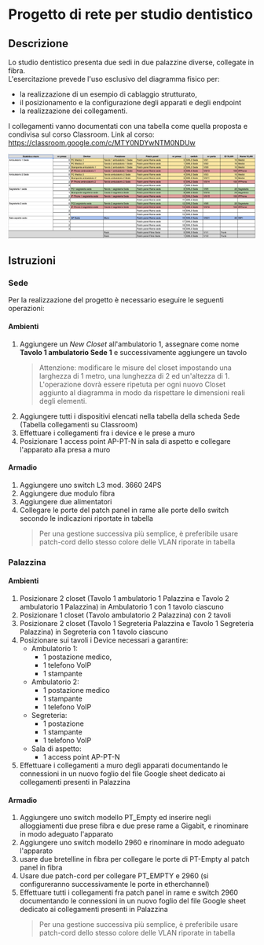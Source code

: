 # Progetto di rete per studio dentistico

## Descrizione
Lo studio dentistico presenta due sedi in due palazzine diverse, collegate in fibra.  
L'esercitazione prevede l'uso esclusivo del diagramma fisico per:
- la realizzazione di un esempio di cablaggio strutturato,
- il posizionamento e la configurazione degli apparati e degli endpoint
- la realizzazione dei collegamenti.

I collegamenti vanno documentati con una tabella come quella proposta e condivisa sul corso Classroom.
Link al corso: https://classroom.google.com/c/MTY0NDYwNTM0NDUw

![Diagramma soluzione](./EsempioDiTabellaCollegamenti.png) 

## Istruzioni

### Sede
Per la realizzazione del progetto è necessario eseguire le seguenti operazioni:
#### Ambienti
1. Aggiungere un *New Closet* all'ambulatorio 1, assegnare come nome **Tavolo 1 ambulatorio Sede 1** e successivamente aggiungere un tavolo
   > Attenzione: modificare le misure del closet impostando una larghezza di 1 metro, una lunghezza di 2 ed un'altezza di 1. 
   > L'operazione dovrà essere ripetuta per ogni nuovo Closet aggiunto al diagramma in modo da rispettare le dimensioni reali degli elementi. 
2. Aggiungere tutti i dispositivi elencati nella tabella della scheda Sede (Tabella collegamenti su Classroom)
3. Effettuare i collegamenti fra i device e le prese a muro
4. Posizionare 1 access point AP-PT-N in sala di aspetto e collegare l'apparato alla presa a muro

#### Armadio
1. Aggiungere uno switch L3 mod. 3660 24PS
2. Aggiungere due modulo fibra
3. Aggiungere due alimentatori
4. Collegare le porte del patch panel in rame alle porte dello switch secondo le indicazioni riportate in tabella
   > Per una gestione successiva più semplice, è preferibile usare patch-cord dello stesso colore delle VLAN riporate in tabella
### Palazzina
#### Ambienti
1. Posizionare 2 closet (Tavolo 1 ambulatorio 1 Palazzina e Tavolo 2 ambulatorio 1 Palazzina) in Ambulatorio 1 con 1 tavolo ciascuno
2. Posizionare 1 closet (Tavolo ambulatorio 2 Palazzina) con 2 tavoli
3. Posizionare 2 closet (Tavolo 1 Segreteria Palazzina e Tavolo 1 Segreteria Palazzina) in Segreteria con 1 tavolo ciascuno
4. Posizionare sui tavoli i Device necessari a garantire:
   - Ambulatorio 1:
     - 1 postazione medico,
     - 1 telefono VoIP
     - 1 stampante
   - Ambulatorio 2:
     - 1 postazione medico
     - 1 stampante
     - 1 telefono VoIP
   - Segreteria:
     - 1 postazione
     - 1 stampante
     - 1 telefono VoIP
   - Sala di aspetto:
     - 1 access point AP-PT-N
5. Effettuare i collegamenti a muro degli apparati documentando le connessioni in un nuovo foglio del file Google sheet dedicato ai collegamenti presenti in Palazzina
#### Armadio
1. Aggiungere uno switch modello PT_Empty ed inserire negli alloggiamenti due prese fibra e due prese rame a Gigabit, e rinominare in modo adeguato l'apparato
2. Aggiungere uno switch modello 2960  e rinominare in modo adeguato l'apparato
3. usare due bretelline in fibra per collegare le porte di PT-Empty al patch panel in fibra
4. Usare due patch-cord per collegare PT_EMPTY e 2960 (si configureranno successivamente le porte in etherchannel)
5. Effettuare tutti i collegamenti fra patch panel in rame e switch 2960 documentando le connessioni in un nuovo foglio del file Google sheet dedicato ai collegamenti presenti in Palazzina
   > Per una gestione successiva più semplice, è preferibile usare patch-cord dello stesso colore delle VLAN riporate in tabella

